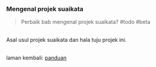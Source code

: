 ---
---

### Mengenal projek suaikata

> Perbaik bab mengenal projek suaikata? #todo #beta

&nbsp;  
Asal usul projek suaikata dan hala tuju projek ini.

&nbsp;  
laman kembali: [panduan][0]

  [0]: ../index.md
